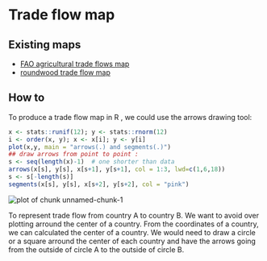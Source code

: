 Trade flow map
========================================================


Existing maps
-------------
* [FAO agricultural trade flows map](http://faostat.fao.org/DesktopModules/Faostat/WATFDetailed2/watf.aspx?PageID=536)
* [roundwood trade flow map](https://sites.google.com/site/forestproductstrade/trade/roundwood#TOC-Trade-flow-Maps-of-roundwood-coniferous-and-non-coniferous-of-France-Germany-Finland-and-Russia)

How to 
-------
To produce a trade flow map in R , we could use the arrows drawing tool:

```r
x <- stats::runif(12); y <- stats::rnorm(12)
i <- order(x, y); x <- x[i]; y <- y[i]
plot(x,y, main = "arrows(.) and segments(.)")
## draw arrows from point to point :
s <- seq(length(x)-1)  # one shorter than data
arrows(x[s], y[s], x[s+1], y[s+1], col = 1:3, lwd=c(1,6,18))
s <- s[-length(s)]
segments(x[s], y[s], x[s+2], y[s+2], col = "pink")
```

![plot of chunk unnamed-chunk-1](figure/unnamed-chunk-1.png) 


To represent trade flow from country A to country B. 
We want to avoid over plotting arround the center of a country.
From the coordinates of a country, we can calculated the center of a country.
We would need to draw a circle or a square arround the center of each country and have the arrows going from the outside of circle A to the outside of circle B.
